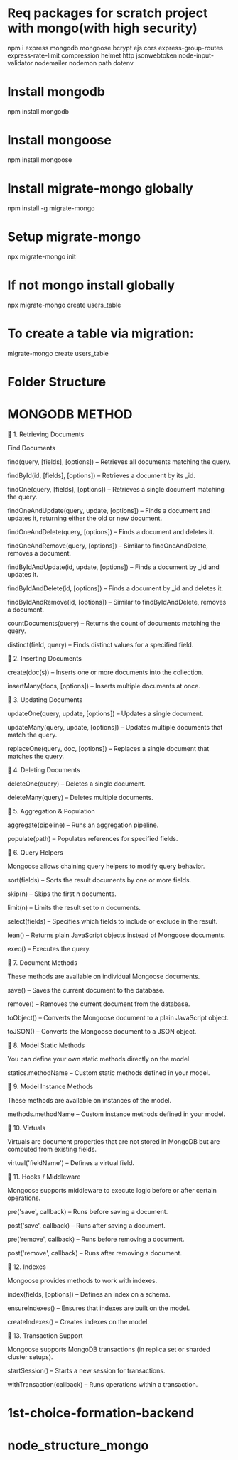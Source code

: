 # Req packages for scratch project with mongo(with high security)
npm i express mongodb mongoose bcrypt ejs cors express-group-routes express-rate-limit compression helmet http jsonwebtoken node-input-validator nodemailer nodemon path dotenv

# Install mongodb
npm install mongodb

# Install mongoose
npm install mongoose

# Install migrate-mongo globally
npm install -g migrate-mongo

# Setup migrate-mongo
npx migrate-mongo init

# If not mongo install globally
npx migrate-mongo create users_table

# To create a table via migration:

migrate-mongo create users_table

# Folder Structure

# MONGODB METHOD
📌 1. Retrieving Documents

Find Documents

find(query, [fields], [options]) – Retrieves all documents matching the query.

findById(id, [fields], [options]) – Retrieves a document by its _id.

findOne(query, [fields], [options]) – Retrieves a single document matching the query.

findOneAndUpdate(query, update, [options]) – Finds a document and updates it, returning either the old or new document.

findOneAndDelete(query, [options]) – Finds a document and deletes it.

findOneAndRemove(query, [options]) – Similar to findOneAndDelete, removes a document.

findByIdAndUpdate(id, update, [options]) – Finds a document by _id and updates it.

findByIdAndDelete(id, [options]) – Finds a document by _id and deletes it.

findByIdAndRemove(id, [options]) – Similar to findByIdAndDelete, removes a document.

countDocuments(query) – Returns the count of documents matching the query.

distinct(field, query) – Finds distinct values for a specified field.

📌 2. Inserting Documents

create(doc(s)) – Inserts one or more documents into the collection.

insertMany(docs, [options]) – Inserts multiple documents at once.

📌 3. Updating Documents

updateOne(query, update, [options]) – Updates a single document.

updateMany(query, update, [options]) – Updates multiple documents that match the query.

replaceOne(query, doc, [options]) – Replaces a single document that matches the query.

📌 4. Deleting Documents

deleteOne(query) – Deletes a single document.

deleteMany(query) – Deletes multiple documents.

📌 5. Aggregation & Population

aggregate(pipeline) – Runs an aggregation pipeline.

populate(path) – Populates references for specified fields.

📌 6. Query Helpers

Mongoose allows chaining query helpers to modify query behavior.

sort(fields) – Sorts the result documents by one or more fields.

skip(n) – Skips the first n documents.

limit(n) – Limits the result set to n documents.

select(fields) – Specifies which fields to include or exclude in the result.

lean() – Returns plain JavaScript objects instead of Mongoose documents.

exec() – Executes the query.

📌 7. Document Methods

These methods are available on individual Mongoose documents.

save() – Saves the current document to the database.

remove() – Removes the current document from the database.

toObject() – Converts the Mongoose document to a plain JavaScript object.

toJSON() – Converts the Mongoose document to a JSON object.

📌 8. Model Static Methods

You can define your own static methods directly on the model.

statics.methodName – Custom static methods defined in your model.

📌 9. Model Instance Methods

These methods are available on instances of the model.

methods.methodName – Custom instance methods defined in your model.

📌 10. Virtuals

Virtuals are document properties that are not stored in MongoDB but are computed from existing fields.

virtual('fieldName') – Defines a virtual field.

📌 11. Hooks / Middleware

Mongoose supports middleware to execute logic before or after certain operations.

pre('save', callback) – Runs before saving a document.

post('save', callback) – Runs after saving a document.

pre('remove', callback) – Runs before removing a document.

post('remove', callback) – Runs after removing a document.

📌 12. Indexes

Mongoose provides methods to work with indexes.

index(fields, [options]) – Defines an index on a schema.

ensureIndexes() – Ensures that indexes are built on the model.

createIndexes() – Creates indexes on the model.

📌 13. Transaction Support

Mongoose supports MongoDB transactions (in replica set or sharded cluster setups).

startSession() – Starts a new session for transactions.

withTransaction(callback) – Runs operations within a transaction.

# 1st-choice-formation-backend
# node_structure_mongo

